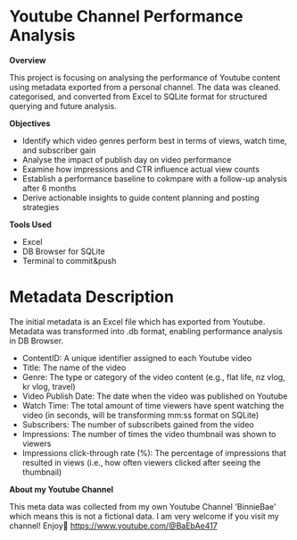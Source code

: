 # Youtube Channel Performance Analysis
**Overview** 

This project is focusing on analysing the performance of Youtube content using metadata exported from a personal channel. The data was cleaned. categorised, and converted from Excel to SQLite format for structured querying and future analysis. 

**Objectives**
- Identify which video genres perform best in terms of views, watch time, and subscriber gain
- Analyse the impact of publish day on video performance
- Examine how impressions and CTR influence actual view counts
- Establish a performance baseline to cokmpare with a follow-up analysis after 6 months
- Derive actionable insights to guide content planning and posting strategies
  
**Tools Used**
- Excel
- DB Browser for SQLite
- Terminal to commit&push




# Metadata Description
The initial metadata is an Excel file which has exported from Youtube. Metadata was transformed into .db format, enabling performance analysis in DB Browser.

- ContentID: A unique identifier assigned to each Youtube video
- Title: The name of the video
- Genre: The type or category of the video content (e.g., flat life, nz vlog, kr vlog, travel)
- Video Publish Date: The date when the video was published on Youtube
- Watch Time: The total amount of time viewers have spent watching the video (in seconds, will be transforming mm:ss format on SQLite)
- Subscribers: The number of subscribets gained from the video
- Impressions: The number of times the video thumbnail was shown to viewers
- Impressions click-through rate (%): The percentage of impressions that resulted in views (i.e., how often viewers clicked after seeing the thumbnail)

**About my Youtube Channel**

This meta data was collected from my own Youtube Channel 'BinnieBae' which means this is not a fictional data. 
I am very welcome if you visit my channel! Enjoy🎥 https://www.youtube.com/@BaEbAe417
